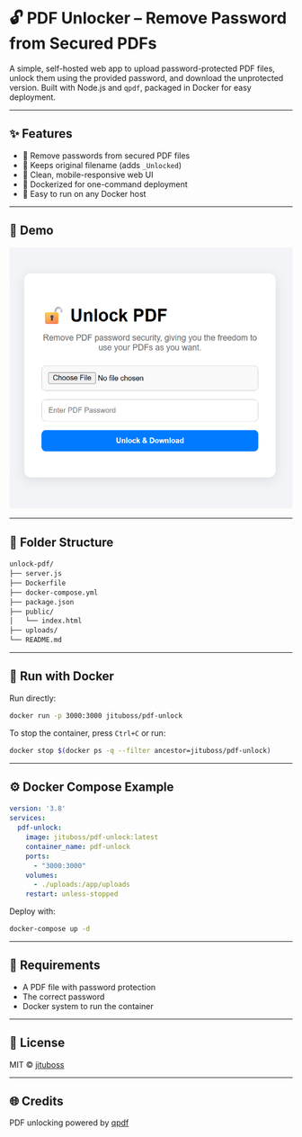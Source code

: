 # 🔓 PDF Unlocker – Remove Password from Secured PDFs

A simple, self-hosted web app to upload password-protected PDF files, unlock them using the provided password, and download the unprotected version. Built with Node.js and `qpdf`, packaged in Docker for easy deployment.

---

## ✨ Features

- 🔐 Remove passwords from secured PDF files
- 📄 Keeps original filename (adds `_Unlocked`)
- 📱 Clean, mobile-responsive web UI
- 🚀 Dockerized for one-command deployment
- 🧩 Easy to run on any Docker host

---

## 📸 Demo

![screenshot](public/screenshot.png)

---

## 📂 Folder Structure

```bash
unlock-pdf/
├── server.js
├── Dockerfile
├── docker-compose.yml
├── package.json
├── public/
│   └── index.html
├── uploads/
└── README.md
```

---

## 🐳 Run with Docker

Run directly:

```bash
docker run -p 3000:3000 jituboss/pdf-unlock
```

To stop the container, press `Ctrl+C` or run:

```bash
docker stop $(docker ps -q --filter ancestor=jituboss/pdf-unlock)
```

---

## ⚙️ Docker Compose Example

```yaml
version: '3.8'
services:
  pdf-unlock:
    image: jituboss/pdf-unlock:latest
    container_name: pdf-unlock
    ports:
      - "3000:3000"
    volumes:
      - ./uploads:/app/uploads
    restart: unless-stopped
```

Deploy with:

```bash
docker-compose up -d
```

---

## 🔐 Requirements

- A PDF file with password protection
- The correct password
- Docker system to run the container

---

## 📝 License

MIT © [jituboss](https://github.com/jituboss)

---

## 🌐 Credits

PDF unlocking powered by [qpdf](https://github.com/qpdf/qpdf)